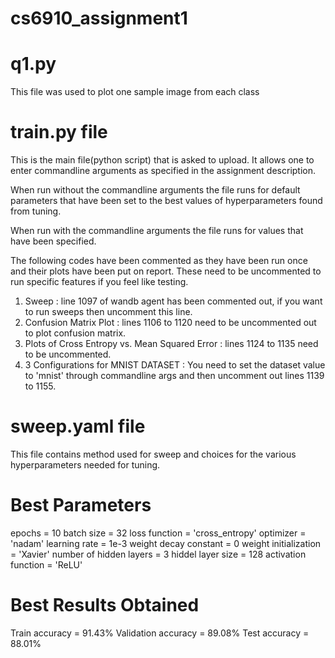 # cs6910_assignment1
# q1.py
This file was used to plot one sample image from each class
# train.py file
This is the main file(python script) that is asked to upload. It allows one to enter commandline arguments as specified in the assignment description.

When run without the commandline arguments the file runs for default parameters that have been set to the best values of hyperparameters found from tuning.

When run with the commandline arguments the file runs for values that have been specified.

The following codes have been commented as they have been run once and their plots have been put on report. These need to be uncommented to run specific features if you feel like testing.

1. Sweep : line 1097 of wandb agent has been commented out, if you want to run sweeps then uncomment this line.
2. Confusion Matrix Plot : lines 1106 to 1120 need to be uncommented out to plot confusion matrix.
3. Plots of Cross Entropy vs. Mean Squared Error : lines 1124 to 1135 need to be uncommented.
4. 3 Configurations for MNIST DATASET : You need to set the dataset value to 'mnist' through commandline args and then uncomment out lines 1139 to 1155.

# sweep.yaml file
This file contains method used for sweep and choices for the various hyperparameters needed for tuning. 

# Best Parameters
epochs = 10
batch size = 32
loss function = 'cross_entropy'
optimizer = 'nadam'
learning rate = 1e-3
weight decay constant = 0
weight initialization = 'Xavier'
number of hidden layers = 3
hiddel layer size = 128
activation function = 'ReLU'

# Best Results Obtained
Train accuracy = 91.43%
Validation accuracy = 89.08%
Test accuracy = 88.01%
